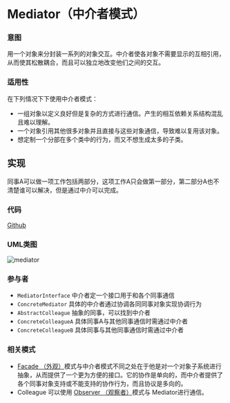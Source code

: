 # Mediator（中介者模式）

### 意图
用一个对象来分封装一系列的对象交互。中介者使各对象不需要显示的互相引用，从而使其松散耦合，而且可以独立地改变他们之间的交互。

### 适用性
在下列情况下下使用中介者模式：
* 一组对象以定义良好但是复杂的方式进行通信。产生的相互依赖关系结构混乱且难以理解。
* 一个对象引用其他很多对象并且直接与这些对象通信，导致难以复用该对象。
* 想定制一个分部在多个类中的行为，而又不想生成太多的子类。

## 实现
同事A可以做一项工作包括两部分，这项工作A只会做第一部分，第二部分A也不清楚谁可以解决，但是通过中介可以完成。

### 代码
[Github](https://github.com/alitain/design-pattern/tree/master/src/Behavioral/Mediator)

### UML类图
![mediator](http://ohtd7tndv.bkt.clouddn.com/dp_mediator.png)

### 参与者
* `MediatorInterface` 中介者定一个接口用于和各个同事通信
* `ConcreteMediator` 具体的中介者通过协调各同同事对象实现协调行为
* `AbstractColleague` 抽象的同事，可以找到中介者
* `ConcreteColleagueA` 具体同事A与其他同事通信时需通过中介者
* `ConcreteColleagueB` 具体同事与其他同事通信时需通过中介者

### 相关模式
* [Facade （外观）](https://github.com/alitain/design-pattern/blob/master/docs/structural/facade.md)模式与中介者模式不同之处在于他是对一个对象子系统进行抽象，从而提供了一个更为方便的接口。它的协作是单向的，而中介者提供了各个同事对象支持或不能支持的协作行为，而且协议是多向的。
* Colleague 可以使用 [Observer （观察者）](https://github.com/alitain/design-pattern/blob/master/docs/behavioral/observer.md)模式与 Mediator进行通信。